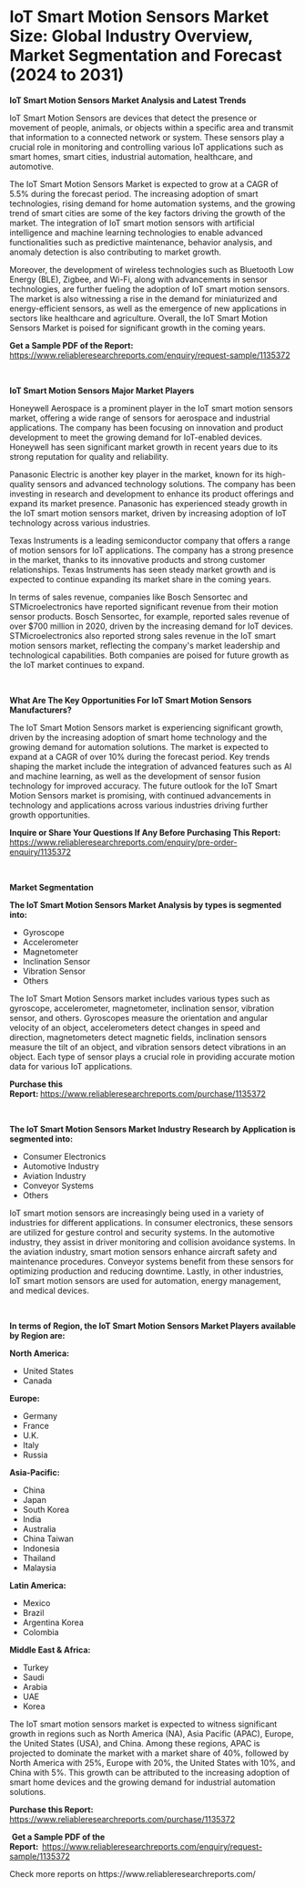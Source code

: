 <p><h1>IoT Smart Motion Sensors Market Size: Global Industry Overview, Market Segmentation and Forecast (2024 to 2031)</h1></p><p><strong>IoT Smart Motion Sensors Market Analysis and Latest Trends</strong></p>
<p><p>IoT Smart Motion Sensors are devices that detect the presence or movement of people, animals, or objects within a specific area and transmit that information to a connected network or system. These sensors play a crucial role in monitoring and controlling various IoT applications such as smart homes, smart cities, industrial automation, healthcare, and automotive.</p><p>The IoT Smart Motion Sensors Market is expected to grow at a CAGR of 5.5% during the forecast period. The increasing adoption of smart technologies, rising demand for home automation systems, and the growing trend of smart cities are some of the key factors driving the growth of the market. The integration of IoT smart motion sensors with artificial intelligence and machine learning technologies to enable advanced functionalities such as predictive maintenance, behavior analysis, and anomaly detection is also contributing to market growth.</p><p>Moreover, the development of wireless technologies such as Bluetooth Low Energy (BLE), Zigbee, and Wi-Fi, along with advancements in sensor technologies, are further fueling the adoption of IoT smart motion sensors. The market is also witnessing a rise in the demand for miniaturized and energy-efficient sensors, as well as the emergence of new applications in sectors like healthcare and agriculture. Overall, the IoT Smart Motion Sensors Market is poised for significant growth in the coming years.</p></p>
<p><strong>Get a Sample PDF of the Report:&nbsp;</strong> <a href="https://www.reliableresearchreports.com/enquiry/request-sample/1135372">https://www.reliableresearchreports.com/enquiry/request-sample/1135372</a></p>
<p>&nbsp;</p>
<p><strong>IoT Smart Motion Sensors Major Market Players</strong></p>
<p><p>Honeywell Aerospace is a prominent player in the IoT smart motion sensors market, offering a wide range of sensors for aerospace and industrial applications. The company has been focusing on innovation and product development to meet the growing demand for IoT-enabled devices. Honeywell has seen significant market growth in recent years due to its strong reputation for quality and reliability.</p><p>Panasonic Electric is another key player in the market, known for its high-quality sensors and advanced technology solutions. The company has been investing in research and development to enhance its product offerings and expand its market presence. Panasonic has experienced steady growth in the IoT smart motion sensors market, driven by increasing adoption of IoT technology across various industries.</p><p>Texas Instruments is a leading semiconductor company that offers a range of motion sensors for IoT applications. The company has a strong presence in the market, thanks to its innovative products and strong customer relationships. Texas Instruments has seen steady market growth and is expected to continue expanding its market share in the coming years.</p><p>In terms of sales revenue, companies like Bosch Sensortec and STMicroelectronics have reported significant revenue from their motion sensor products. Bosch Sensortec, for example, reported sales revenue of over $700 million in 2020, driven by the increasing demand for IoT devices. STMicroelectronics also reported strong sales revenue in the IoT smart motion sensors market, reflecting the company's market leadership and technological capabilities. Both companies are poised for future growth as the IoT market continues to expand.</p></p>
<p>&nbsp;</p>
<p><strong>What Are The Key Opportunities For IoT Smart Motion Sensors Manufacturers?</strong></p>
<p><p>The IoT Smart Motion Sensors market is experiencing significant growth, driven by the increasing adoption of smart home technology and the growing demand for automation solutions. The market is expected to expand at a CAGR of over 10% during the forecast period. Key trends shaping the market include the integration of advanced features such as AI and machine learning, as well as the development of sensor fusion technology for improved accuracy. The future outlook for the IoT Smart Motion Sensors market is promising, with continued advancements in technology and applications across various industries driving further growth opportunities.</p></p>
<p><strong>Inquire or Share Your Questions If Any Before Purchasing This Report:</strong> <a href="https://www.reliableresearchreports.com/enquiry/pre-order-enquiry/1135372">https://www.reliableresearchreports.com/enquiry/pre-order-enquiry/1135372</a></p>
<p>&nbsp;</p>
<p><strong>Market Segmentation</strong></p>
<p><strong>The IoT Smart Motion Sensors Market Analysis by types is segmented into:</strong></p>
<p><ul><li>Gyroscope</li><li>Accelerometer</li><li>Magnetometer</li><li>Inclination Sensor</li><li>Vibration Sensor</li><li>Others</li></ul></p>
<p><p>The IoT Smart Motion Sensors market includes various types such as gyroscope, accelerometer, magnetometer, inclination sensor, vibration sensor, and others. Gyroscopes measure the orientation and angular velocity of an object, accelerometers detect changes in speed and direction, magnetometers detect magnetic fields, inclination sensors measure the tilt of an object, and vibration sensors detect vibrations in an object. Each type of sensor plays a crucial role in providing accurate motion data for various IoT applications.</p></p>
<p><strong>Purchase this Report:&nbsp;</strong><a href="https://www.reliableresearchreports.com/purchase/1135372">https://www.reliableresearchreports.com/purchase/1135372</a></p>
<p>&nbsp;</p>
<p><strong>The IoT Smart Motion Sensors Market Industry Research by Application is segmented into:</strong></p>
<p><ul><li>Consumer Electronics</li><li>Automotive Industry</li><li>Aviation Industry</li><li>Conveyor Systems</li><li>Others</li></ul></p>
<p><p>IoT smart motion sensors are increasingly being used in a variety of industries for different applications. In consumer electronics, these sensors are utilized for gesture control and security systems. In the automotive industry, they assist in driver monitoring and collision avoidance systems. In the aviation industry, smart motion sensors enhance aircraft safety and maintenance procedures. Conveyor systems benefit from these sensors for optimizing production and reducing downtime. Lastly, in other industries, IoT smart motion sensors are used for automation, energy management, and medical devices.</p></p>
<p>&nbsp;</p>
<p><strong>In terms of Region, the IoT Smart Motion Sensors Market Players available by Region are:</strong></p>
<p>
    <p> <strong> North America: </strong>
        <ul>
            <li>United States</li>
            <li>Canada</li>
        </ul>
        </p> 
    <p> <strong> Europe: </strong>
        <ul>
            <li>Germany</li>
            <li>France</li>
            <li>U.K.</li>
            <li>Italy</li>
            <li>Russia</li>
        </ul>
        </p> 
    <p> <strong> Asia-Pacific: </strong>
        <ul>
            <li>China</li>
            <li>Japan</li>
            <li>South Korea</li>
            <li>India</li>
            <li>Australia</li>
            <li>China Taiwan</li>
            <li>Indonesia</li>
            <li>Thailand</li>
            <li>Malaysia</li>
        </ul>
        </p> 
    <p> <strong> Latin America: </strong>
        <ul>
            <li>Mexico</li>
            <li>Brazil</li>
            <li>Argentina Korea</li>
            <li>Colombia</li>
        </ul>
        </p> 
    <p> <strong> Middle East & Africa: </strong>
        <ul>
            <li>Turkey</li>
            <li>Saudi</li>
            <li>Arabia</li>
            <li>UAE</li>
            <li>Korea</li>
        </ul>
    </p>
    </p>
<p><p>The IoT smart motion sensors market is expected to witness significant growth in regions such as North America (NA), Asia Pacific (APAC), Europe, the United States (USA), and China. Among these regions, APAC is projected to dominate the market with a market share of 40%, followed by North America with 25%, Europe with 20%, the United States with 10%, and China with 5%. This growth can be attributed to the increasing adoption of smart home devices and the growing demand for industrial automation solutions.</p></p>
<p><strong>Purchase this Report: </strong><a href="https://www.reliableresearchreports.com/purchase/1135372">https://www.reliableresearchreports.com/purchase/1135372</a></p>
<p>&nbsp;<strong>Get a Sample PDF of the Report:&nbsp;&nbsp;</strong><a href="https://www.reliableresearchreports.com/enquiry/request-sample/1135372">https://www.reliableresearchreports.com/enquiry/request-sample/1135372</a></p>
<p><strong></strong></p>
<p>Check more reports on https://www.reliableresearchreports.com/</p>